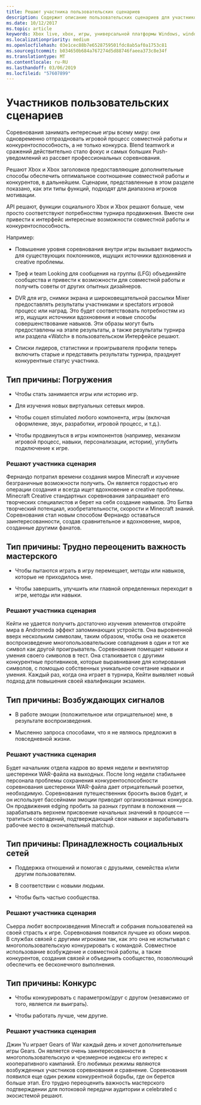 ```yaml
---
title: Решают участника пользовательских сценариев
description: Содержит описание пользовательских сценариев для участников решают Xbox.
ms.date: 10/12/2017
ms.topic: article
keywords: Xbox live, xbox, игры, универсальной платформы Windows, windows 10, xbox, один, решают, турнира, ux
ms.localizationpriority: medium
ms.openlocfilehash: 03e1cec88b7e6528759501fdc8ab5af0a1753c81
ms.sourcegitcommit: b034650b684a767274d5d88746faeea373c8e34f
ms.translationtype: MT
ms.contentlocale: ru-RU
ms.lasthandoff: 03/06/2019
ms.locfileid: "57607899"
---
```

# <a name="participant-user-scenarios"></a>Участников пользовательских сценариев

Соревнования занимать интересные игры всему миру: они одновременно отпраздновать игровой процесс совместной работы и конкурентоспособность, а не только конкурса. Blend teamwork и сражений действительно стало фокус и самых больших Push-уведомлений из рассвет профессиональных соревнования.

Решают Xbox и Xbox заголовков предоставляющие дополнительные способы обеспечить оптимальное соотношение совместной работы и конкурентов, в дальнейшем. Сценарии, представленные в этом разделе показано, как эти типы функций, подходят для диапазона игроков мотивации.

API решают, функции социального Xbox и Xbox решают больше, чем просто соответствуют потребностям турнира продвижения. Вместе они привести к интерфейс интересные возможности совместной работы и конкурентоспособность.

Например:

* Повышение уровня соревнования внутри игры вызывает видимость для существующих поклонников, ищущих источники вдохновения и creative проблемы.

* Треф и team Looking для сообщения на группы (LFG) объединяйте сообщества и привести к возможности для совместной работы и получить советы от других опытных дизайнеров.

* DVR для игр, снимки экрана и широковещательной рассылки Mixer предоставлять результаты участниками и spectators игровой процесс или наград. Это будет соответствовать потребностям из игр, ищущих источники вдохновения и новые способы совершенствование навыков. Эти образы могут быть предоставлены на этапе результаты, а также результаты турнира или раздела «Watch» в пользовательском Интерфейсе решают.

* Списки лидеров, статистики и проигрывателя профили теперь включить старые и представить результаты турнира, празднует конкурентные статус участника.

## <a name="motivation-type-immersion"></a>Тип причины: Погружения

* Чтобы стать занимается игры или историю игр.

* Для изучения новых виртуальных сетевых миров.

* Чтобы сошел stimulated любого компонента, игры (включая оформление, звук, разработки, игровой процесс, и т.д.).

* Чтобы продвинуться в игры компонентов (например, механизм игровой процесс, навыки, персонализации, истории), углубить подключение к игре.

### <a name="arena-participant-scenario"></a>Решают участника сценария

Фернандо потратил времени создания миров Minecraft и изучение безграничные возможности получить. Он является гордостью его операции создания и всегда ищет вдохновение и creative проблемы. Minecraft Creative стандартных соревнования запрашивает его творческих специалистов и берет на себя создание навыков. Это Битва творческий потенциал, изобретательности, скорости и Minecraft знаний. Соревнования стал новым способом Фернандо оставаться заинтересованности, создав сравнительное и вдохновение, миров, созданные другими фанатов.

## <a name="motivation-type-mastery"></a>Тип причины: Трудно переоценить важность мастерского

* Чтобы пытаются играть в игру перемещает, методы или навыков, которые не приходилось мне.

* Чтобы завершить, улучшить или главной определенных переходит в игре, методы или навыки.

### <a name="arena-participant-scenario"></a>Решают участника сценария

Кейти не удается получить достаточно изучения элементов откройте мира в Andromeda эффект запоминающих устройств. Она выровненной вверх нескольким символам, таким образом, чтобы она не окажется воспроизведение многопользовательские совпадения в один и тот же символ как другой проигрыватель. Соревнования помещает навыки и умения своего символов в тест. Она сталкивается с другими конкурентные противников, которые выравнивание для копирования символов, с помощью собственных уникальное сочетание навыки и умения. Каждый раз, когда она играет в турнира, Кейти выявляет новый подход для повышения своей квалификации экзамен.

## <a name="motivation-type-stimulation"></a>Тип причины: Возбуждающих сигналов

* В работе эмоции (положительное или отрицательное) мне, в результате воспроизведения.

* Мысленно запроса способами, что я не являюсь предложил в повседневной жизни.

### <a name="arena-participant-scenario"></a>Решают участника сценария

Будет начальник отдела кадров во время недели и вентилятор шестеренки WAR-файла на выходных. После long недели стабильнее персонала проблемы сохранения конкурентоспособности соревнования шестеренки WAR-файла дает отрицательный розетки, необходимую. Соревнования путешественник бросить вызов будет, и он использует бассейнами эмоции приводит организованных конкурса. Он продвижения edging пробить за разных группам в положения — зарабатывать верхнем присвоение начальных значений в процессе — тратиться совпадений, подтверждающий свои навыки и зарабатывать рабочее место в окончательный matchup.

## <a name="motivation-type-social-affiliation"></a>Тип причины: Принадлежность социальных сетей

* Поддержка отношений и помогая с друзьями, семейства и/или другим пользователям.

* В соответствии с новыми людьми.

* Чтобы быть частью сообщества.

### <a name="arena-participant-scenario"></a>Решают участника сценария

Сьерра любят воспроизведения Minecraft и собрания пользователей на своей страсть к игре. Соревнования появился лучшее из обоих миров. В службах связей с другими игроками так, как это она не испытывал с многопользовательскую конкурировать с командой. Совместное использование возбуждение и совместной работы, а также конкурентов, создания связей и объединить сообщество, позволяющий обеспечить ее бесконечного выполнения.

## <a name="motivation-type-competition"></a>Тип причины: Конкурс

* Чтобы конкурировать с параметром/друг с другом (независимо от того, является ли выиграть).

* Чтобы работать лучше, чем другие.

### <a name="arena-participant-scenario"></a>Решают участника сценария

Джин Yu играет Gears of War каждый день и хочет дополнительные игры Gears. Он является очень заинтересованности в многопользовательскую и чрезмерное индексы его интерес к кооперативного кампаний. Его любимых режимы являются возбужденных участников соревнования и сравнение. Соревнования появился еще один режим конкурентной борьбы, где он берется больше этап. Его трудно переоценить важность мастерского подтверждении для потоковой передачи аудитории и celebrated с экосистемой решают.
